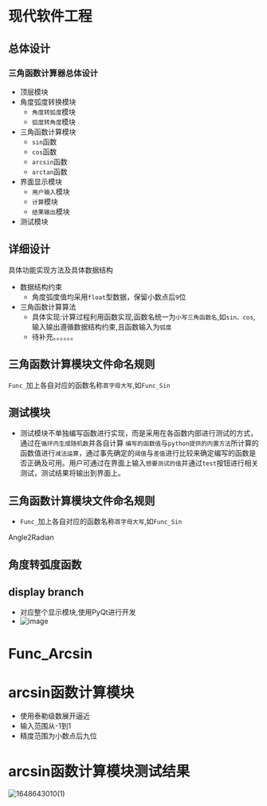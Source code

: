 # 现代软件工程
## 总体设计
### 三角函数计算器总体设计

* 顶层模块
 * 角度弧度转换模块
   * `角度转弧度`模块
   * `弧度转角度`模块
 * 三角函数计算模块
   * `sin`函数
   * `cos`函数
   * `arcsin`函数
   * `arctan`函数
 * 界面显示模块
   * `用户输入`模块
   * `计算`模块
   * `结果输出`模块
 * 测试模块

## 详细设计
具体功能实现方法及具体数据结构

* 数据结构约束
  * 角度弧度值均采用`float`型数据，保留小数点后`9`位
* 三角函数计算算法
  * 具体实现:计算过程利用函数实现,函数名统一为`小写三角函数名`,如`sin、cos`,输入输出遵循数据结构约束,且函数输入为`弧度`
  * 待补充。。。。。。


## 三角函数计算模块文件命名规则
`Func_`加上各自对应的函数名称`首字母大写`,如`Func_Sin`

## 测试模块
* 测试模块不单独编写函数进行实现，而是采用在各函数内部进行测试的方式，通过在`循环内生成随机数`并各自计算 `编写的函数值`与`python提供的内置方法`所计算的函数值进行`减法运算`，通过事先确定的`阈值`与`差值`进行比较来确定编写的函数是否正确及可用。用户可通过在界面上输入`想要测试的值`并通过`test`按钮进行相关测试，测试结果将输出到界面上。

## 三角函数计算模块文件命名规则
* `Func_`加上各自对应的函数名称`首字母大写`,如`Func_Sin`


Angle2Radian
## 角度转弧度函数


## display branch
* 对应整个显示模块,使用PyQt进行开发
* ![image](https://user-images.githubusercontent.com/57553584/160834662-907762d2-21c2-4842-a074-d413037c45d0.png)

# Func_Arcsin

# arcsin函数计算模块
  * 使用泰勒级数展开逼近
  * 输入范围从-1到1
  * 精度范围为小数点后九位

# arcsin函数计算模块测试结果
![1648643010(1)](https://user-images.githubusercontent.com/101335052/160833494-2e083cb4-7c97-41ab-8f5e-c7f8c4571534.png)



